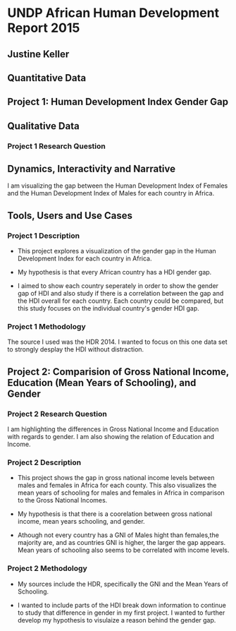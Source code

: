 # UNDP African Human Development Report 2015
## Justine Keller
 
## Quantitative Data
## Project 1: Human Development Index Gender Gap
 
## Qualitative Data
### Project 1 Research Question
 
## Dynamics, Interactivity and Narrative
I am visualizing the gap between the Human Development Index of Females and the Human Development Index of Males for each country in Africa. 
 
## Tools, Users and Use Cases
### Project 1 Description

- This project explores a visualization of the gender gap in the Human Development Index for each country in Africa. 

- My hypothesis is that every African country has a HDI gender gap.

- I aimed to show each country seperately in order to show the gender gap of HDI and also study if there is a correlation between the gap and the HDI overall for each country. Each country could be compared, but this study focuses on the individual country's gender HDI gap.

### Project 1 Methodology

The source I used was the HDR 2014. I wanted to focus on this one data set to strongly desplay the HDI without distraction.


## Project 2: Comparision of Gross National Income, Education (Mean Years of Schooling), and Gender

### Project 2 Research Question

I am highlighting the differences in Gross National Income and Education with regards to gender. I am also showing the relation of Education and Income.

### Project 2 Description

- This project shows the gap in gross national income levels between males and females in Africa for each county. This also visualizes the mean years of schooling for males and females in Africa in comparison to the Gross National Incomes.

- My hypothesis is that there is a coorelation between gross national income, mean years schooling, and gender.

- Athough not every country has a GNI of Males hight than females,the majority are, and as countries GNI is higher, the larger the gap appears. Mean years of schooling also seems to be correlated with income levels. 

### Project 2 Methodology

- My sources include the HDR, specifically the GNI and the Mean Years of Schooling. 

- I wanted to include parts of the HDI break down information to continue to study that difference in gender in my first project. I wanted to further develop my hypothesis to visulaize a reason behind the gender gap.